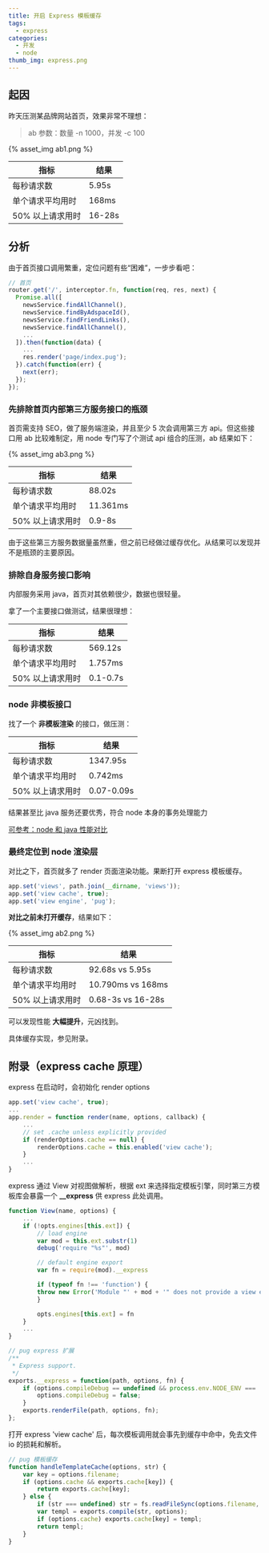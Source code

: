 ```yaml
---
title: 开启 Express 模板缓存
tags:
  - express
categories:
  - 开发
  - node
thumb_img: express.png
---
```


## 起因

昨天压测某品牌网站首页，效果非常不理想：

> ab 参数：数量 -n 1000，并发 -c 100

{% asset_img ab1.png %}

| 指标             | 结果   |
| ---------------- | ------ |
| 每秒请求数       | 5.95s  |
| 单个请求平均用时 | 168ms  |
| 50% 以上请求用时 | 16-28s |

## 分析

由于首页接口调用繁重，定位问题有些“困难”，一步步看吧：

```js
// 首页
router.get('/', interceptor.fn, function(req, res, next) {
  Promise.all([
    newsService.findAllChannel(),
    newsService.findByAdspaceId(),
    newsService.findFriendLinks(),
    newsService.findAllChannel(),
    ...
  ]).then(function(data) {
    ...
    res.render('page/index.pug');
  }).catch(function(err) {
    next(err);
  });
});
```

### 先排除首页内部第三方服务接口的瓶颈

首页需支持 SEO，做了服务端渲染，并且至少 5 次会调用第三方 api。但这些接口用 ab 比较难制定，用 node 专门写了个测试 api 组合的压测，ab 结果如下：

{% asset_img ab3.png %}

| 指标             | 结果     |
| ---------------- | -------- |
| 每秒请求数       | 88.02s   |
| 单个请求平均用时 | 11.361ms |
| 50% 以上请求用时 | 0.9-8s   |

由于这些第三方服务数据量虽然重，但之前已经做过缓存优化。从结果可以发现并不是瓶颈的主要原因。

### 排除自身服务接口影响

内部服务采用 java，首页对其依赖很少，数据也很轻量。

拿了一个主要接口做测试，结果很理想：

| 指标             | 结果     |
| ---------------- | -------- |
| 每秒请求数       | 569.12s  |
| 单个请求平均用时 | 1.757ms  |
| 50% 以上请求用时 | 0.1-0.7s |

### node 非模板接口

找了一个 **非模板渲染** 的接口，做压测：

| 指标             | 结果       |
| ---------------- | ---------- |
| 每秒请求数       | 1347.95s   |
| 单个请求平均用时 | 0.742ms    |
| 50% 以上请求用时 | 0.07-0.09s |

结果甚至比 java 服务还要优秀，符合 node 本身的事务处理能力

[可参考：node 和 java 性能对比](https://eminoda.github.io/2018/11/08/pressure-test-node-java/)

### 最终定位到 node 渲染层

对比之下，首页就多了 render 页面渲染功能。果断打开 express 模板缓存。

```js
app.set('views', path.join(__dirname, 'views'));
app.set('view cache', true);
app.set('view engine', 'pug');
```

**对比之前未打开缓存**，结果如下：

{% asset_img ab2.png %}

| 指标             | 结果              |
| ---------------- | ----------------- |
| 每秒请求数       | 92.68s vs 5.95s   |
| 单个请求平均用时 | 10.790ms vs 168ms |
| 50% 以上请求用时 | 0.68-3s vs 16-28s |

可以发现性能 **大幅提升**，元凶找到。

具体缓存实现，参见附录。

## 附录（express cache 原理）

express 在启动时，会初始化 render options

```js
app.set('view cache', true);
...
app.render = function render(name, options, callback) {
    ...
    // set .cache unless explicitly provided
    if (renderOptions.cache == null) {
        renderOptions.cache = this.enabled('view cache');
    }
    ...
}
```

express 通过 View 对视图做解析，根据 ext 来选择指定模板引擎，同时第三方模板库会暴露一个 **\_\_express** 供 express 此处调用。

```js
function View(name, options) {
    ...
    if (!opts.engines[this.ext]) {
        // load engine
        var mod = this.ext.substr(1)
        debug('require "%s"', mod)

        // default engine export
        var fn = require(mod).__express

        if (typeof fn !== 'function') {
        throw new Error('Module "' + mod + '" does not provide a view engine.')
        }

        opts.engines[this.ext] = fn
    }
    ...
}
```

```js
// pug express 扩展
/**
 * Express support.
 */
exports.__express = function(path, options, fn) {
	if (options.compileDebug == undefined && process.env.NODE_ENV === 'production') {
		options.compileDebug = false;
	}
	exports.renderFile(path, options, fn);
};
```

打开 express 'view cache' 后，每次模板调用就会事先到缓存中命中，免去文件 io 的损耗和解析。

```js
// pug 模板缓存
function handleTemplateCache(options, str) {
	var key = options.filename;
	if (options.cache && exports.cache[key]) {
		return exports.cache[key];
	} else {
		if (str === undefined) str = fs.readFileSync(options.filename, 'utf8');
		var templ = exports.compile(str, options);
		if (options.cache) exports.cache[key] = templ;
		return templ;
	}
}
```
